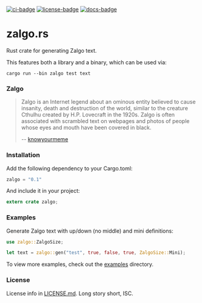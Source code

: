 [![ci-badge][]][ci] [![license-badge][]][license] [![docs-badge][]][docs]

# zalgo.rs

Rust crate for generating Zalgo text.

This features both a library and a binary, which can be used via:

`cargo run --bin zalgo test text`

### Zalgo

> Zalgo is an Internet legend about an ominous entity believed to cause
> insanity, death and destruction of the world, similar to the creature Cthulhu
> created by H.P. Lovecraft in the 1920s. Zalgo is often associated with
> scrambled text on webpages and photos of people whose eyes and mouth have been
> covered in black.
>
> -- [knowyourmeme][kym]

### Installation

Add the following dependency to your Cargo.toml:

```rust
zalgo = "0.1"
```

And include it in your project:

```rust
extern crate zalgo;
```

### Examples

Generate Zalgo text with up/down (no middle) and mini definitions:

```rust
use zalgo::ZalgoSize;

let text = zalgo::gen("test", true, false, true, ZalgoSize::Mini);
```

To view more examples, check out the [examples] directory.

### License

License info in [LICENSE.md]. Long story short, ISC.

[ci]: https://travis-ci.org/zeyla/zalgo.rs
[ci-badge]: https://travis-ci.org/zeyla/zalgo.rs.svg?branch=master
[docs]: https://docs.rs/zalgo
[docs-badge]: https://img.shields.io/badge/docs-online-2020ff.svg
[examples]: https://github.com/zeyla/zalgo.rs/tree/master/examples
[kym]: http://knowyourmeme.com/memes/zalgo
[LICENSE.md]: https://github.com/zeyla/zalgo.rs/blob/master/LICENSE.md
[license]: https://opensource.org/licenses/ISC
[license-badge]: https://img.shields.io/badge/license-ISC-blue.svg?style=flat-square
